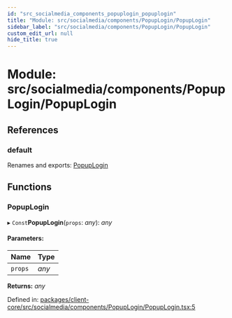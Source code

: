 ```yaml
---
id: "src_socialmedia_components_popuplogin_popuplogin"
title: "Module: src/socialmedia/components/PopupLogin/PopupLogin"
sidebar_label: "src/socialmedia/components/PopupLogin/PopupLogin"
custom_edit_url: null
hide_title: true
---
```


# Module: src/socialmedia/components/PopupLogin/PopupLogin

## References

### default

Renames and exports: [PopupLogin](src_socialmedia_components_popuplogin_popuplogin.md#popuplogin)

## Functions

### PopupLogin

▸ `Const`**PopupLogin**(`props`: *any*): *any*

#### Parameters:

| Name | Type |
| :------ | :------ |
| `props` | *any* |

**Returns:** *any*

Defined in: [packages/client-core/src/socialmedia/components/PopupLogin/PopupLogin.tsx:5](https://github.com/xr3ngine/xr3ngine/blob/2d83606b6/packages/client-core/src/socialmedia/components/PopupLogin/PopupLogin.tsx#L5)
